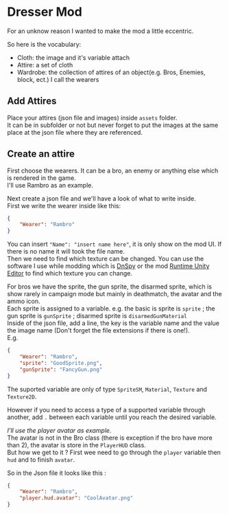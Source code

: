 ﻿# Dresser Mod

For an unknow reason I wanted to make the mod a little eccentric.

So here is the vocabulary:

- Cloth: the image and it's variable attach
- Attire: a set of cloth
- Wardrobe: the collection of attires of an object(e.g. Bros, Enemies, block, ect.) I call the wearers

## Add Attires

Place your attires (json file and images) inside `assets` folder.  
It can be in subfolder or not but never forget to put the images at the same place at the json file where they are referenced.

## Create an attire

First choose the wearers. It can be a bro, an enemy or anything else which is rendered in the game.  
I'll use Rambro as an example.

Next create a json file and we'll have a look of what to write inside.  
First we write the wearer inside like this:

```json
{
    "Wearer": "Rambro"
}
```

You can insert `"Name": "insert name here"`, it is only show on the mod UI. If there is no name it will took the file name.  
Then we need to find which texture can be changed. You can use the software I use while modding which is [DnSpy](https://github.com/dnSpy/dnSpy/releases/tag/v6.1.8) or the mod [Runtime Unity Editor](https://github.com/ManlyMarco/RuntimeUnityEditor) to find which texture you can change.

For bros we have the sprite, the gun sprite, the disarmed sprite, which is show rarely in campaign mode but mainly in deathmatch, the avatar and the ammo icon.  
Each sprite is assigned to a variable. e.g. the basic is sprite is `sprite` ; the gun sprite is `gunSprite` ; disarmed sprite is `disarmedGunMaterial`  
Inside of the json file, add a line, the key is the variable name and the value the image name (Don't forget the file extensions if there is one!).  
E.g.  

```json
{
    "Wearer": "Rambro",
    "sprite": "GoodSprite.png",
    "gunSprite": "FancyGun.png"
}
```

The suported variable are only of type `SpriteSM`, `Material`, `Texture` and `Texture2D`.

However if you need to access a type of a supported variable through another, add `.` between each variable until you reach the desired variable.

*I'll use the player avatar as example.*  
The avatar is not in the Bro class (there is exception if the bro have more than 2), the avatar is store in the `PlayerHUD` class.  
But how we get to it ? First wee need to go through the `player` variable then `hud` and to finish `avatar`.

So in the Json file it looks like this :

```json
{
    "Wearer": "Rambro",
    "player.hud.avatar": "CoolAvatar.png"
}
```
